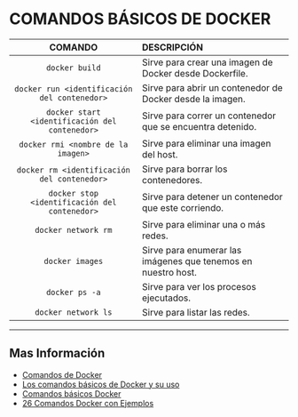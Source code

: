 # **COMANDOS BÁSICOS DE DOCKER**

|**COMANDO**| <text style = "display:block; text-align: Justify"> **DESCRIPCIÓN** </text>|
|:---:|---|
|`docker build`| Sirve para crear una imagen de Docker desde Dockerfile.|
|`docker run <identificación del contenedor>`| Sirve para abrir un contenedor de Docker desde la imagen.|
|`docker start <identificación del contenedor>`| Sirve para correr un contenedor que se encuentra detenido.|
|`docker rmi <nombre de la imagen>`| Sirve para eliminar una imagen del host.|
|`docker rm <identificación del contenedor>`| Sirve para borrar los contenedores.|
|`docker stop <identificación del contenedor>`| Sirve para detener un contenedor que este corriendo.|
|`docker network rm`| Sirve para eliminar una o más redes.|
|`docker images`| Sirve para enumerar las imágenes que tenemos en nuestro host.|
|`docker ps -a`| Sirve para ver los procesos ejecutados.|
|`docker network ls`| Sirve para listar las redes.|

---

## **Mas Información**

* [Comandos de Docker][1_0]
* [Los comandos básicos de Docker y su uso][1_1]
* [Comandos básicos Docker][1_2]
* [26 Comandos Docker con Ejemplos][1_3]

[1_0]:https://www.ionos.mx/digitalguide/servidores/know-how/comandos-de-docker/

[1_1]:https://coffeebytes.dev/tutorial-de-comandos-basicos-de-docker/

[1_2]:https://medium.com/xp-inc/principais-comandos-docker-f9b02e6944cd

[1_3]:https://geekflare.com/fr/docker-commands/